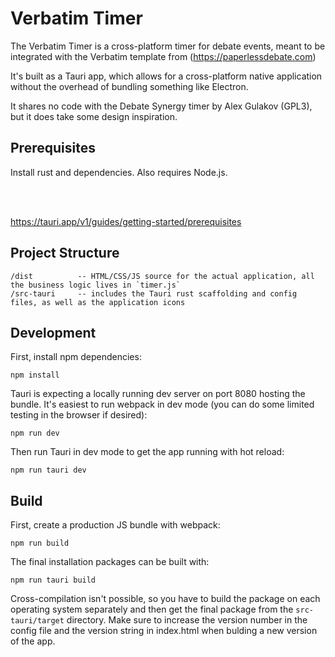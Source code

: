 # Verbatim Timer

The Verbatim Timer is a cross-platform timer for debate events, meant to be integrated with the Verbatim template from (https://paperlessdebate.com)

It's built as a Tauri app, which allows for a cross-platform native application without the overhead of bundling something like Electron.

It shares no code with the Debate Synergy timer by Alex Gulakov (GPL3), but it does take some design inspiration.

## Prerequisites

Install rust and dependencies. Also requires Node.js.

<br /><br />

https://tauri.app/v1/guides/getting-started/prerequisites

## Project Structure

```
/dist          -- HTML/CSS/JS source for the actual application, all the business logic lives in `timer.js`
/src-tauri     -- includes the Tauri rust scaffolding and config files, as well as the application icons
```

## Development
First, install npm dependencies:

`npm install`

Tauri is expecting a locally running dev server on port 8080 hosting the bundle. It's easiest to run webpack in dev mode (you can do some limited testing in the browser if desired):

`npm run dev`

Then run Tauri in dev mode to get the app running with hot reload:

`npm run tauri dev`

## Build
First, create a production JS bundle with webpack:

`npm run build`

The final installation packages can be built with:

`npm run tauri build`

Cross-compilation isn't possible, so you have to build the package on each operating system separately and then get the final package from the `src-tauri/target` directory. Make sure to increase the version number in the config file and the version string in index.html when bulding a new version of the app.
